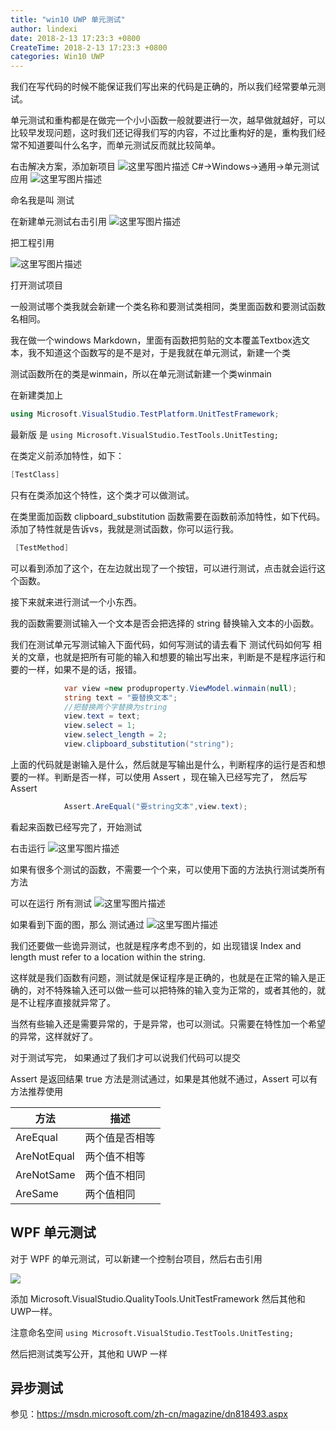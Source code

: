 ```yaml
---
title: "win10 UWP 单元测试"
author: lindexi
date: 2018-2-13 17:23:3 +0800
CreateTime: 2018-2-13 17:23:3 +0800
categories: Win10 UWP
---
```


我们在写代码的时候不能保证我们写出来的代码是正确的，所以我们经常要单元测试。

<!--more-->



<div id="toc"></div>

单元测试和重构都是在做完一个小小函数一般就要进行一次，越早做就越好，可以比较早发现问题，这时我们还记得我们写的内容，不过比重构好的是，重构我们经常不知道要叫什么名字，而单元测试反而就比较简单。

右击解决方案，添加新项目
![这里写图片描述](http://img.blog.csdn.net/20160221134353215)
C#->Windows->通用->单元测试应用
![这里写图片描述](http://img.blog.csdn.net/20160221134516798)

命名我是叫 测试

在新建单元测试右击引用
![这里写图片描述](http://img.blog.csdn.net/20160221134604919)

把工程引用

![这里写图片描述](http://img.blog.csdn.net/20160221134652691)

打开测试项目

一般测试哪个类我就会新建一个类名称和要测试类相同，类里面函数和要测试函数名相同。

我在做一个windows Markdown，里面有函数把剪贴的文本覆盖Textbox选文本，我不知道这个函数写的是不是对，于是我就在单元测试，新建一个类

测试函数所在的类是winmain，所以在单元测试新建一个类winmain

在新建类加上

```csharp
using Microsoft.VisualStudio.TestPlatform.UnitTestFramework;
```

最新版 是 `using Microsoft.VisualStudio.TestTools.UnitTesting;`

在类定义前添加特性，如下：

```csharp
[TestClass]
```

只有在类添加这个特性，这个类才可以做测试。

在类里面加函数 clipboard_substitution
函数需要在函数前添加特性，如下代码。添加了特性就是告诉vs，我就是测试函数，你可以运行我。

```csharp
 [TestMethod]
```

可以看到添加了这个，在左边就出现了一个按钮，可以进行测试，点击就会运行这个函数。

接下来就来进行测试一个小东西。

我的函数需要测试输入一个文本是否会把选择的 string 替换输入文本的小函数。

我们在测试单元写测试输入下面代码，如何写测试的请去看下 测试代码如何写 相关的文章，也就是把所有可能的输入和想要的输出写出来，判断是不是程序运行和要的一样，如果不是的话，报错。

```csharp
            var view =new produproperty.ViewModel.winmain(null);
            string text = "要替换文本";
            //把替换两个字替换为string
            view.text = text;
            view.select = 1;
            view.select_length = 2;
            view.clipboard_substitution("string");
```
上面的代码就是谢输入是什么，然后就是写输出是什么，判断程序的运行是否和想要的一样。判断是否一样，可以使用 Assert ，现在输入已经写完了，
然后写 Assert

```csharp
            Assert.AreEqual("要string文本",view.text);
```

看起来函数已经写完了，开始测试

右击运行
![这里写图片描述](http://img.blog.csdn.net/20160221135932877)

如果有很多个测试的函数，不需要一个个来，可以使用下面的方法执行测试类所有方法

可以在运行 所有测试
![这里写图片描述](http://img.blog.csdn.net/20160221140009378)

如果看到下面的图，那么
测试通过
![这里写图片描述](http://img.blog.csdn.net/20160221140153722)

我们还要做一些诡异测试，也就是程序考虑不到的，如
出现错误 Index and length must refer to a location within the string.

这样就是我们函数有问题，测试就是保证程序是正确的，也就是在正常的输入是正确的，对不特殊输入还可以做一些可以把特殊的输入变为正常的，或者其他的，就是不让程序直接就异常了。

当然有些输入还是需要异常的，于是异常，也可以测试。只需要在特性加一个希望的异常，这样就好了。

对于测试写完，
如果通过了我们才可以说我们代码可以提交

Assert 是返回结果 true 方法是测试通过，如果是其他就不通过，Assert 可以有方法推荐使用

|方法|描述|
|--|--|
|AreEqual|两个值是否相等|
|AreNotEqual|两个值不相等|
|AreNotSame|两个值不相同|
|AreSame|两个值相同|


## WPF 单元测试

对于 WPF 的单元测试，可以新建一个控制台项目，然后右击引用

![](https://ooo.0o0.ooo/2017/02/07/58998e2e7d476.jpg)

添加 Microsoft.VisualStudio.QualityTools.UnitTestFramework 然后其他和UWP一样。

注意命名空间 `using Microsoft.VisualStudio.TestTools.UnitTesting;`

然后把测试类写公开，其他和 UWP 一样


## 异步测试

参见：https://msdn.microsoft.com/zh-cn/magazine/dn818493.aspx






